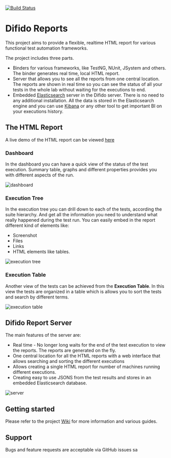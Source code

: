 [![Build Status](https://travis-ci.org/Top-Q/difido-reports.svg?branch=master)](https://travis-ci.org/Top-Q/difido-reports)

Difido Reports
================

This project aims to provide a flexible, realtime HTML report for various functional test automation frameworks.

The project includes three parts.

* Binders for various frameworks, like TestNG, NUnit, JSystem and others. The binder generates real time, local HTML report. 
* Server that allows you to see all the reports from one central location. The reports are shown in real time so you can see the status of all your tests in the whole lab without waiting for the executions to end.
* Embedded [Elasticsearch](https://www.elastic.co/) server in the Difido server. There is no need to any additional installation. All the data is stored in the Elasticsearch engine and you can use [Kibana](https://www.elastic.co/products/kibana) or any other tool to get important BI on your executions history. 

## The HTML Report

A live demo of the HTML report can be viewed [here](http://top-q.github.io/difido-reports-demo/)

### Dashboard
In the dashboard you can have a quick view of the status of the test execution. Summary table, graphs and different properties provides you with different aspects of the run.

![dashboard](http://top-q.github.io/difido-reports/images/dashboard.png)


### Execution Tree
In the execution tree you can drill down to each of the tests, according the suite hierarchy. And get all the information you need to understand what really happened during the test run.
You can easily embed in the report different kind of elements like:

* Screenshot
* Files
* Links
* HTML elements like tables.

![execution tree](http://top-q.github.io/difido-reports/images/execution_tree.png)

### Execution Table
Another view of the tests can be achieved from the **Execution Table**. In this view the tests are organized in a table which is allows you to sort the tests and search by different terms. 

![execution table](http://top-q.github.io/difido-reports/images/execution_table.png)


## Difido Report Server

The main features of the server are:
* Real time - No longer long waits for the end of the test execution to view the reports. The reports are generated on the fly.
* One central location for all the HTML reports with a web interface that allows searching and sorting the different executions
* Allows creating a single HTML report for number of machines running different executions. 
* Creating easy to use JSONS from the test results and stores in an embedded Elasticsearch database. 

![server](http://top-q.github.io/difido-reports/images/server.png)

## Getting started
Please refer to the project [Wiki](https://github.com/Top-Q/difido-reports/wiki) for more information and various guides.

## Support
Bugs and feature requests are acceptable via GitHub issues
sa
